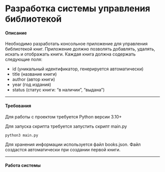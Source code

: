 # Разработка системы управления библиотекой

#### Описание
Необходимо разработать консольное приложение для управления библиотекой книг.
Приложение должно позволять добавлять, удалять, искать и отображать книги. Каждая книга должна содержать следующие поля:
 - id (уникальный идентификатор, генерируется автоматически)
 - title (название книги)
 - author (автор книги)
 - year (год издания)
 - status (статус книги: “в наличии”, “выдана”)

------------

#### Требования
Для работы с проектом требуется Python версии 3.10+

Для запуска скрипта требуется запустить скрипт main.py
```shell
python3 main.py
```
Для хранения информации используется файл books.json. Файл создастся автоматически при создании первой книги.

------------

#### Работа системы
